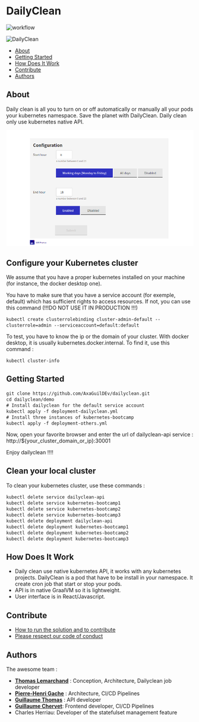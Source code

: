 # DailyClean
![workflow](https://github.com/AxaGuilDEv/dailyclean/actions/workflows/dailyclean-docker-images.yml/badge.svg) 

![DailyClean](./dailyclean.gif "DailyClean")

- [About](#about)
- [Getting Started](#getting-started)
- [How Does It Work](#how-does-it-work)
- [Contribute](#contribute)
- [Authors](#authors)

## About

Daily clean is all you to turn on or off automatically or manually all your pods your kubernetes namespace.
Save the planet with DailyClean.
Daily clean only use kubernetes native API.

![DailyClean Automation](./dailyclean-configuration.png "DailyClean Automation")

## Configure your Kubernetes cluster

We assume that you have a proper kubernetes installed on your machine (for instance, the docker desktop one).

You have to make sure that you have a service account (for exemple, default) which has sufficient rights to access resources.
If not, you can use this command (!!!DO NOT USE IT IN PRODUCTION !!!)

```
kubectl create clusterrolebinding cluster-admin-default --clusterrole=admin --serviceaccount=default:default
```

To test, you have to know the ip or the domain of your cluster. With docker desktop, it is usually kubernetes.docker.internal.
To find it, use this command :

```
kubectl cluster-info
```

## Getting Started

```
git clone https://github.com/AxaGuilDEv/dailyclean.git
cd dailyclean/demo
# Install dailyclean for the default service account
kubectl apply -f deployment-dailyclean.yml
# Install three instances of kubernetes-bootcamp
kubectl apply -f deployment-others.yml
```

Now, open your favorite browser and enter the url of dailyclean-api service : http://${your_cluster_domain_or_ip}:30001

Enjoy dailyclean !!!!

## Clean your local cluster

To clean your kubernetes cluster, use these commands : 

```
kubectl delete service dailyclean-api
kubectl delete service kubernetes-bootcamp1
kubectl delete service kubernetes-bootcamp2
kubectl delete service kubernetes-bootcamp3
kubectl delete deployment dailyclean-api
kubectl delete deployment kubernetes-bootcamp1
kubectl delete deployment kubernetes-bootcamp2
kubectl delete deployment kubernetes-bootcamp3
```


## How Does It Work

- Daily clean use native kubernetes API, it works with any kubernetes projects. 
DailyClean is a pod that have to be install in your namespace. 
It create cron job that start or stop your pods. 
- API is in native GraalVM so it is lightweight.
- User interface is in React/Javascript.

## Contribute

- [How to run the solution and to contribute](./CONTRIBUTING.md)
- [Please respect our code of conduct](./CODE_OF_CONDUCT.md)

## Authors

The awesome team :

- __[Thomas Lemarchand](https://github.com/tlemarchand)__ : Conception, Architecture, Dailyclean job developer
- __[Pierre-Henri Gache](https://github.com/phgache)__ : Architecture, CI/CD Pipelines
- __[Guillaume Thomas](https://github.com/guillaume-thomas)__ : API developer
- __[Guillaume Chervet](https://github.com/guillaume-chervet)__: Frontend developer, CI/CD Pipelines
- Charles Herriau: Developer of the statefulset management feature

